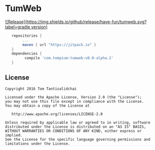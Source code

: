 # TumWeb

[![Release](https://img.shields.io/github/release/have-fun/tumweb.svg?label=gradle version)](https://jitpack.io/#com.tompium/tumweb)

```gradle
   repositories {
        ...
        maven { url "https://jitpack.io" }
   }
   dependencies {
         compile 'com.tompium:tumweb:v0.0-alpha.2'
   }
```

## License
    Copyright 2016 Tom Tantisalidchai

    Licensed under the Apache License, Version 2.0 (the "License");
    you may not use this file except in compliance with the License.
    You may obtain a copy of the License at

       http://www.apache.org/licenses/LICENSE-2.0

    Unless required by applicable law or agreed to in writing, software
    distributed under the License is distributed on an "AS IS" BASIS,
    WITHOUT WARRANTIES OR CONDITIONS OF ANY KIND, either express or implied.
    See the License for the specific language governing permissions and
    limitations under the License.

